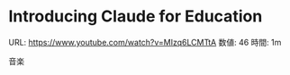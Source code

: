 # Introducing Claude for Education

URL: https://www.youtube.com/watch?v=MIzq6LCMTtA
数値: 46
時間: 1m

音楽